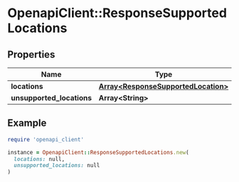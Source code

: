 # OpenapiClient::ResponseSupportedLocations

## Properties

| Name | Type | Description | Notes |
| ---- | ---- | ----------- | ----- |
| **locations** | [**Array&lt;ResponseSupportedLocation&gt;**](ResponseSupportedLocation.md) |  |  |
| **unsupported_locations** | **Array&lt;String&gt;** |  |  |

## Example

```ruby
require 'openapi_client'

instance = OpenapiClient::ResponseSupportedLocations.new(
  locations: null,
  unsupported_locations: null
)
```

